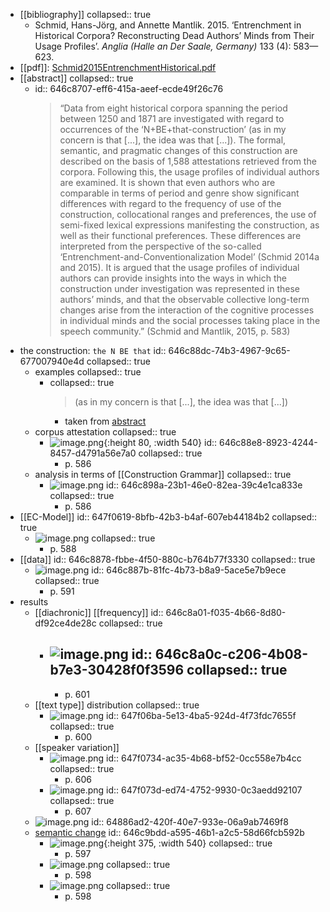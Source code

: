 - [[bibliography]]
  collapsed:: true
	- Schmid, Hans-Jörg, and Annette Mantlik. 2015. ‘Entrenchment in Historical Corpora? Reconstructing Dead Authors’ Minds from Their Usage Profiles’. *Anglia (Halle an Der Saale, Germany)* 133 (4): 583—623.
- [[pdf]]: [Schmid2015EntrenchmentHistorical.pdf](../assets/Schmid2015EntrenchmentHistorical_1684829585604_0.pdf)
- [[abstract]]
  collapsed:: true
	- id:: 646c8707-eff6-415a-aeef-ecde49f26c76
	  > “Data from eight historical corpora spanning the period between 1250 and 1871 are investigated with regard to occurrences of the ‘N+BE+that-construction’ (as in my concern is that [...], the idea was that [...]). The formal, semantic, and pragmatic changes of this construction are described on the basis of 1,588 attestations retrieved from the corpora. Following this, the usage profiles of individual authors are examined. It is shown that even authors who are comparable in terms of period and genre show significant differences with regard to the frequency of use of the construction, collocational ranges and preferences, the use of semi-fixed lexical expressions manifesting the construction, as well as their functional preferences. These differences are interpreted from the perspective of the so-called ‘Entrenchment-and-Conventionalization Model’ (Schmid 2014a and 2015). It is argued that the usage profiles of individual authors can provide insights into the ways in which the construction under investigation was represented in these authors’ minds, and that the observable collective long-term changes arise from the interaction of the cognitive processes in individual minds and the social processes taking place in the speech community.” (Schmid and Mantlik, 2015, p. 583)
- the construction: `the N BE that`
  id:: 646c88dc-74b3-4967-9c65-677007940e4d
  collapsed:: true
	- examples
	  collapsed:: true
		- collapsed:: true
		  > (as in my concern is that [...], the idea was that [...])
			- taken from [abstract](((646c8707-eff6-415a-aeef-ecde49f26c76)))
	- corpus attestation
	  collapsed:: true
		- ![image.png](../assets/image_1684834536931_0.png){:height 80, :width 540}
		  id:: 646c88e8-8923-4244-8457-d4791a56e7a0
		  collapsed:: true
			- p. 586
	- analysis in terms of [[Construction Grammar]]
	  collapsed:: true
		- ![image.png](../assets/image_1684834699012_0.png)
		  id:: 646c898a-23b1-46e0-82ea-39c4e1ca833e
		  collapsed:: true
			- p. 586
- [[EC-Model]]
  id:: 647f0619-8bfb-42b3-b4af-607eb44184b2
  collapsed:: true
	- ![image.png](../assets/image_1686046238726_0.png)
	  collapsed:: true
		- p. 588
- [[data]]
  id:: 646c8878-fbbe-4f50-880c-b764b77f3330
  collapsed:: true
	- ![image.png](../assets/image_1684834428369_0.png)
	  id:: 646c887b-81fc-4b73-b8a9-5ace5e7b9ece
	  collapsed:: true
		- p. 591
- results
	- [[diachronic]] [[frequency]]
	  id:: 646c8a01-f035-4b66-8d80-df92ce4de28c
	  collapsed:: true
		- ![image.png](../assets/image_1684834829335_0.png)
		  id:: 646c8a0c-c206-4b08-b7e3-30428f0f3596
		  collapsed:: true
			-
			- p. 601
	- [[text type]] distribution
	  collapsed:: true
		- ![image.png](../assets/image_1686046395450_0.png)
		  id:: 647f06ba-5e13-4ba5-924d-4f73fdc7655f
		  collapsed:: true
			- p. 600
	- [[speaker variation]]
		- ![image.png](../assets/image_1686046517173_0.png)
		  id:: 647f0734-ac35-4b68-bf52-0cc558e7b4cc
		  collapsed:: true
			- p. 606
		- ![image.png](../assets/image_1686046563670_0.png)
		  id:: 647f073d-ed74-4752-9930-0c3aedd92107
		  collapsed:: true
			- p. 607
	- ![image.png](../assets/image_1686661845043_0.png)
	  id:: 64886ad2-420f-40e7-933e-06a9ab7469f8
	- [semantic change]([[semantic/change]])
	  id:: 646c9bdd-a595-46b1-a2c5-58d66fcb592b
		- ![image.png](../assets/image_1684839433344_0.png){:height 375, :width 540}
		  collapsed:: true
			- p. 597
		- ![image.png](../assets/image_1684839533616_0.png)
		  collapsed:: true
			- p. 598
		- ![image.png](../assets/image_1684839472853_0.png)
		  collapsed:: true
			- p. 598